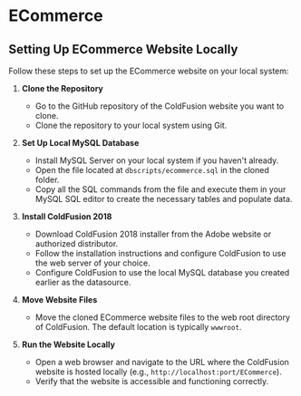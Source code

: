 # ECommerce

## Setting Up ECommerce Website Locally

Follow these steps to set up the ECommerce website on your local system:

1. **Clone the Repository**
   - Go to the GitHub repository of the ColdFusion website you want to clone.
   - Clone the repository to your local system using Git.

2. **Set Up Local MySQL Database**
   - Install MySQL Server on your local system if you haven't already.
   - Open the file located at `dbscripts/ecommerce.sql` in the cloned folder.
   - Copy all the SQL commands from the file and execute them in your MySQL SQL editor to create the necessary tables and populate data.

3. **Install ColdFusion 2018**
   - Download ColdFusion 2018 installer from the Adobe website or authorized distributor.
   - Follow the installation instructions and configure ColdFusion to use the web server of your choice.
   - Configure ColdFusion to use the local MySQL database you created earlier as the datasource.

4. **Move Website Files**
   - Move the cloned ECommerce website files to the web root directory of ColdFusion. The default location is typically `wwwroot`.

5. **Run the Website Locally**
   - Open a web browser and navigate to the URL where the ColdFusion website is hosted locally (e.g., `http://localhost:port/ECommerce`).
   - Verify that the website is accessible and functioning correctly.
